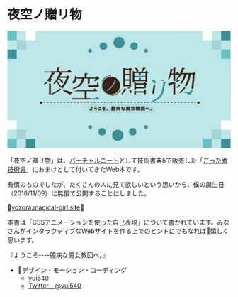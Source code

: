 # 夜空ノ贈リ物

![poster](./res/poster.png)

「夜空ノ贈リ物」は、[バーチャルニート](https://virtual-neet.magical-girl.site)として技術書典5で販売した「[ごった煮技術書](https://4nm.booth.pm/items/1057195)」におまけとして付いてきたWeb本です。

有償のものでしたが、たくさんの人に見て欲しいという思いから、僕の誕生日（2018/11/09）に無償で公開することにしました。

🎂[yozora.magical-girl.site](https://yozora.magical-girl.site)🎂

本書は「CSSアニメーションを使った自己表現」について書かれています。みなさんがインタラクティブなWebサイトを作る上でのヒントにでもなれば嬉しく思います。

『ようこそ----臆病な魔女教団へ。』

- デザイン・モーション・コーディング
  - yui540
  - [Twitter - @yui540](https://twitter.com/yui540)